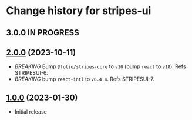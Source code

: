 # Change history for stripes-ui

## 3.0.0 IN PROGRESS

## [2.0.0](https://github.com/folio-org/stripes-ui/tree/v2.0.0) (2023-10-11)

* *BREAKING* Bump `@folio/stripes-core` to `v10` (bump `react` to `v18`). Refs STRIPESUI-6.
* *BREAKING* bump `react-intl` to `v6.4.4`. Refs STRIPESUI-7.

## [1.0.0](https://github.com/folio-org/stripes-ui/tree/v1.0.0) (2023-01-30)

* Initial release

